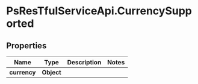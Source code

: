 # PsResTfulServiceApi.CurrencySupported

## Properties
Name | Type | Description | Notes
------------ | ------------- | ------------- | -------------
**currency** | **Object** |  | 
